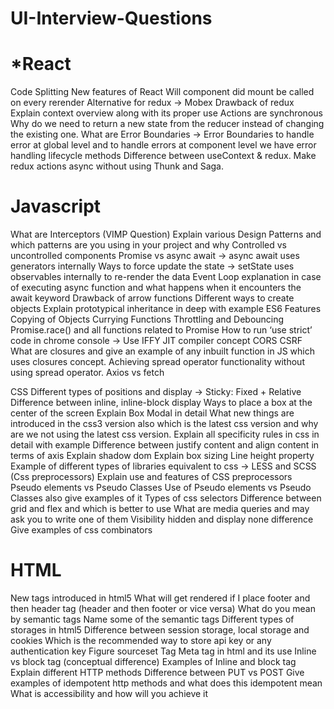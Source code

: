 # UI-Interview-Questions

# *React
Code Splitting
New features of React
Will component did mount  be called on every rerender
Alternative for redux
-> Mobex
Drawback of redux
Explain context overview along with its proper use
Actions are synchronous
Why do we need to return a new state from the reducer instead of changing the existing one.
What are Error Boundaries
-> Error Boundaries to handle error at global level and to handle errors at component level we have error handling lifecycle methods
 Difference between useContext & redux.
 Make redux actions async without using Thunk and Saga.


# Javascript
What are Interceptors (VIMP Question)
Explain various Design Patterns and which patterns are you using in your project and why
Controlled vs uncontrolled components
Promise vs async await
-> async await uses generators internally
Ways to force update the state
-> setState uses observables internally to re-render the data
Event Loop explanation in case of executing async function and what happens when it encounters the await keyword
Drawback of arrow functions
Different ways to create objects
Explain prototypical inheritance in deep with example
ES6 Features
Copying of Objects
Currying Functions
Throttling and Debouncing
Promise.race() and all functions related to Promise
How to run ‘use strict’ code in chrome console
-> Use IFFY
JIT compiler concept
CORS
CSRF
 What are closures and give an example of any inbuilt function in JS which uses closures concept.
 Achieving spread operator functionality without using spread operator.
 Axios vs fetch




CSS
Different types of positions and display
-> Sticky: Fixed + Relative
Difference between inline, inline-block display
Ways to place a box at the center of the screen
Explain Box Modal in detail
What new things are introduced in the css3 version also which is the latest css version and why are we not using the latest css version.
Explain all specificity rules in css in detail with example
Difference between justify content and align content in terms of axis
Explain shadow dom
Explain box sizing
Line height property
Example of different types of libraries equivalent to css
-> LESS and SCSS (Css preprocessors)
Explain use and features of CSS preprocessors
Pseudo elements vs Pseudo Classes
Use of Pseudo elements vs Pseudo Classes also give examples of it
Types of css selectors
Difference between grid and flex and which is better to use
What are media queries and may ask you to write one of them
Visibility hidden and display none difference
Give examples of css combinators



# HTML
New tags introduced in html5
What will get rendered if I place footer and then header tag
(header and then footer or vice versa)
What do you mean by semantic tags
Name some of the semantic tags
Different types of storages in html5
Difference between session storage, local storage and cookies
Which is the recommended way to store api key or any authentication key
Figure sourceset Tag
Meta tag in html and its use
Inline vs block tag (conceptual difference)
Examples of Inline and block tag
Explain different HTTP methods
Difference between PUT vs POST
Give examples of idempotent http methods and what does this idempotent mean
What is accessibility and how will you achieve it
